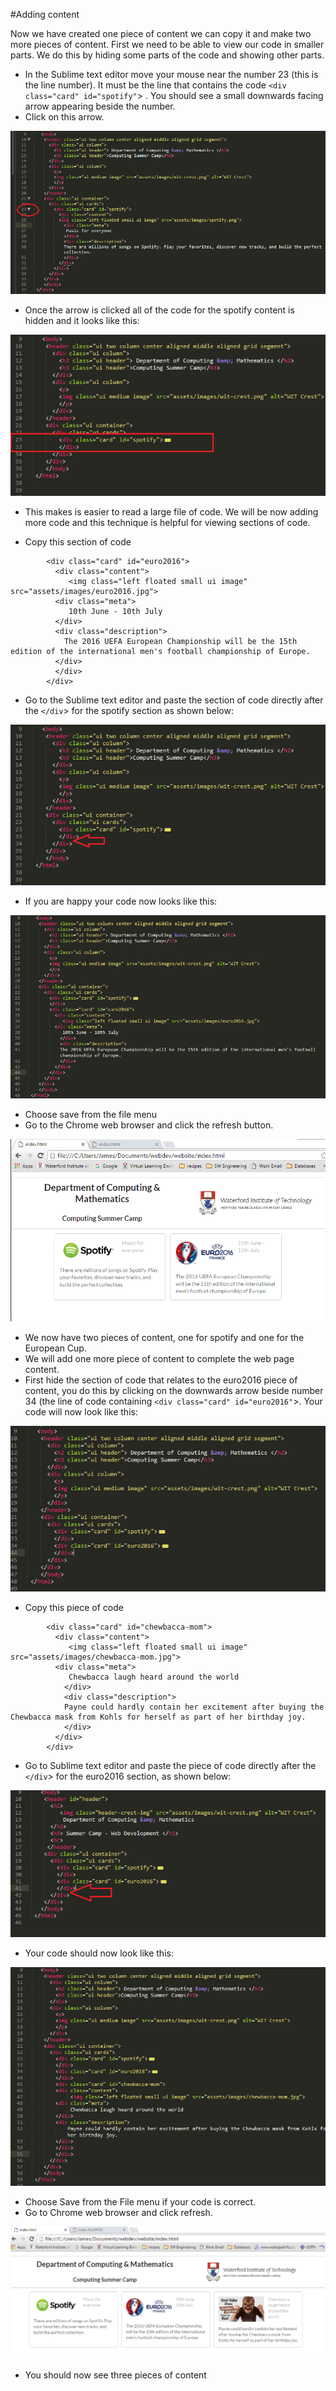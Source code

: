#Adding content

Now we have created one piece of content we can copy it and make two more pieces of content.
First we need to be able to view our code in smaller parts. We do this by hiding some parts of the code and showing other parts. 

- In the Sublime text editor move your mouse near the number 23 (this is the line number). It must be the line that contains the code `<div class="card" id="spotify"`> . You should see a small downwards facing arrow appearing beside the number. 
- Click on this arrow.

![](./img/18.png)

- Once the arrow is clicked all of the code for the spotify content is hidden and it looks like this:

![](./img/19.png)

- This makes is easier to read a large file of code. We will be now adding more code and this technique is helpful for viewing sections of code.

- Copy this section of code

~~~
        <div class="card" id="euro2016">
          <div class="content">
             <img class="left floated small ui image" src="assets/images/euro2016.jpg">
          <div class="meta">
             10th June - 10th July
          </div>
          <div class="description">
            The 2016 UEFA European Championship will be the 15th edition of the international men's football championship of Europe.
          </div>
          </div>
        </div>

~~~

- Go to the Sublime text editor and paste the section of code directly after the `</div`> for the spotify section as shown below:

![](./img/20.png)

- If you are happy your code now looks like this:

![](./img/21.png)

- Choose save from the file menu
- Go to the Chrome web browser and click the refresh button.

![](./img/22.png)

- We now have two pieces of content, one for spotify and one for the European Cup.
- We will add one more piece of content to complete the web page content.
- First hide the section of code that relates to the euro2016 piece of content, you do this by clicking on the downwards arrow beside number 34 (the line of code containing `<div class="card" id="euro2016"`>. Your code will now look like this:

![](./img/23.png)

- Copy this piece of code

~~~
        <div class="card" id="chewbacca-mom">
          <div class="content">
             <img class="left floated small ui image" src="assets/images/chewbacca-mom.jpg">
          <div class="meta">
             Chewbacca laugh heard around the world
            </div>
            <div class="description">
            Payne could hardly contain her excitement after buying the Chewbacca mask from Kohls for herself as part of her birthday joy.
            </div>
          </div>
        </div>
~~~

- Go to Sublime text editor and paste the piece of code directly after the `</div`> for the euro2016 section, as shown below:

![](./img/24.png)

- Your code should now look like this:

![](./img/25.png)

- Choose Save from the File menu if your code is correct.
- Go to Chrome web browser and click refresh.

![](./img/26.png)

- You should now see three pieces of content



